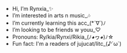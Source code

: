 - Hi, I’m Rynxia_✨
- I’m interested in arts n music_🎶
- I’m currently learning this acc_(*´∇`)ﾉ
-  I’m looking to be friends w youu_♡
- Pronouns: Ry/kia/Rynxi/Rikia_(ﾉ◕ヮ◕)ﾉ☆
- Fun fact: I'm a readers of jujucat/litc_(♪´ω`)
